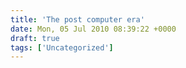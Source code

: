 ```yaml
---
title: 'The post computer era'
date: Mon, 05 Jul 2010 08:39:22 +0000
draft: true
tags: ['Uncategorized']
---
```


